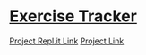 # [Exercise Tracker](https://www.freecodecamp.org/learn/apis-and-microservices/apis-and-microservices-projects/exercise-tracker)
[Project Repl.it Link](https://repl.it/@ByramMr/boilerplate-project-exercisetracker#server.js)
[Project Link](https://boilerplate-project-exercisetracker.byrammr.repl.co)
